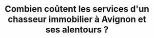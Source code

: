 ---
title: Combien coûtent les services d'un chasseur immobilier à Avignon et ses alentours ?
position: 002
category: 
question: Combien coûtent les services d'un chasseur immobilier à Avignon et ses alentours ?
answer: |-
    Les honoraires du chasseur immobilier sont calculés sur la base du prix d'achat TTC, frais d'agence inclus, du bien immobilier.  
      
    Ils sont calculés sur la base d'un pourcentage du prix d'achat, oscillant entre 2,5% et 3% uniquement, et ne sont exigibles qu'en cas de réussite. Aucun frais de dossier n'est demandé.  
      
    Pour plus de détails, n'hésitez pas à consulter <a href="/tarifs/">la page tarifs</a>.
featured_image: 
---